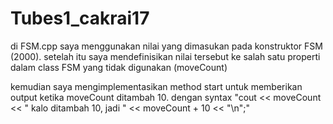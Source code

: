 # Tubes1_cakrai17

di FSM.cpp saya menggunakan nilai yang dimasukan pada konstruktor FSM (2000). setelah itu saya mendefinisikan nilai tersebut ke salah satu properti dalam class FSM yang tidak digunakan (moveCount)

kemudian saya mengimplementasikan method start untuk memberikan output ketika moveCount ditambah 10. dengan syntax "cout << moveCount << " kalo ditambah 10, jadi " << moveCount + 10 << "\n";"

